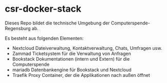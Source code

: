 # csr-docker-stack

Dieses Repo bildet die technische Umgebung der Computerspende-Regensburg ab.

Es besteht aus folgenden Elementen:

* Nextcloud  Dateiverwaltung, Kontaktverwaltung, Chats, Umfragen usw.
* Zammad  Ticketsystem für die Verwaltung von Anfragen
* Bookstack  Dokumentationen (intern und Extern) für die Computerspende
* mariadb  Datenbankengine für Bookstack und Nextcloud
* Traefik  Proxy Container, der die Applikationen nach außen öffnet

